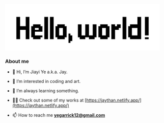 ![header](./header.png)

### About me

- 👋 Hi, I’m Jiayi Ye a.k.a. Jay.

- 👀 I’m interested in coding and art.

- 🌱 I’m always learning something.

- 👨‍💻 Check out some of my works at [https://jaythan.netlify.app/](https://jaythan.netlify.app/)

- 📫 How to reach me **yegarrick12@gmail.com**

<!---
12vv/12vv is a ✨ special ✨ repository because its `README.md` (this file) appears on your GitHub profile.
You can click the Preview link to take a look at your changes.
- 💞️ I’m looking to collaborate on ...
 
--->
